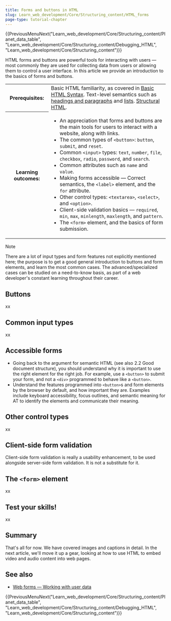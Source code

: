 ```yaml
---
title: Forms and buttons in HTML
slug: Learn_web_development/Core/Structuring_content/HTML_forms
page-type: tutorial-chapter
---
```


<!-- {{LearnSidebar}} -->

{{PreviousMenuNext("Learn_web_development/Core/Structuring_content/Planet_data_table", "Learn_web_development/Core/Structuring_content/Debugging_HTML", "Learn_web_development/Core/Structuring_content")}}

HTML forms and buttons are powerful tools for interacting with users — most commonly they are used for collecting data from users or allowing them to control a user interface. In this article we provide an introduction to the basics of forms and buttons.

<table>
  <tbody>
    <tr>
      <th scope="row">Prerequisites:</th>
      <td>
        Basic HTML familiarity, as covered in
        <a href="/en-US/docs/Learn_web_development/Core/Structuring_content/Basic_HTML_syntax"
          >Basic HTML Syntax</a
        >. Text-level semantics such as <a href="/en-US/docs/Learn_web_development/Core/Structuring_content/Headings_and_paragraphs"
          >headings and paragraphs</a
        > and <a href="/en-US/docs/Learn_web_development/Core/Structuring_content/Lists"
          >lists</a
        >. <a href="/en-US/docs/Learn_web_development/Core/Structuring_content/Structuring_documents"
          >Structural HTML</a>.
      </td>
    </tr>
    <tr>
      <th scope="row">Learning outcomes:</th>
      <td>
        <ul>
          <li>An appreciation that forms and buttons are the main tools for users to interact with a website, along with links.</li>
          <li>The common types of <code>&lt;button&gt;</code>: <code>button</code>, <code>submit</code>, and <code>reset</code>.</li>
          <li>Common <code>&lt;input&gt;</code> types: <code>text</code>, <code>number</code>, <code>file</code>, <code>checkbox</code>, <code>radio</code>, <code>password</code>, and <code>search</code>.</li>
          <li>Common attributes such as <code>name</code> and <code>value</code>.</li>
          <li>Making forms accessible — Correct semantics, the <code>&lt;label&gt;</code> element, and the <code>for</code> attribute.</li>
          <li>Other control types: <code>&lt;textarea&gt;</code>, <code>&lt;select&gt;</code>, and <code>&lt;option&gt;</code>.</li>
          <li>Client-side validation basics — <code>required</code>, <code>min</code>, <code>max</code>, <code>minlength</code>, <code>maxlength</code>, and <code>pattern</code>.</li>
          <li>The <code>&lt;form&gt;</code> element, and the basics of form submission.</li>
        </ul>
      </td>
    </tr>
  </tbody>
</table>

> [!NOTE]
> There are a lot of input types and form features not explicitly mentioned here; the purpose is to get a good general introduction to buttons and form elements, and learn the most common cases. The advanced/specialized cases can be studied on a need-to-know basis, as part of a web developer's constant learning throughout their career.

## Buttons

xx

## Common input types

xx

## Accessible forms

- Going back to the argument for semantic HTML (see also 2.2 Good document structure), you should understand why it is important to use the right element for the right job. For example, use a `<button>` to submit your form, and not a `<div>` programmed to behave like a `<button>`.
- Understand the features programmed into `<button>`s and form elements by the browser by default, and how important they are. Examples include keyboard accessibility, focus outlines, and semantic meaning for AT to identify the elements and communicate their meaning.


## Other control types

xx

## Client-side form validation

Client-side form validation is really a usability enhancement, to be used alongside server-side form validation. It is not a substitute for it.

## The `<form>` element

xx

## Test your skills!

xx

## Summary

That's all for now. We have covered images and captions in detail. In the next article, we'll move it up a gear, looking at how to use HTML to embed video and audio content into web pages.

## See also

- [Web forms — Working with user data](/en-US/docs/Learn/Forms)

{{PreviousMenuNext("Learn_web_development/Core/Structuring_content/Planet_data_table", "Learn_web_development/Core/Structuring_content/Debugging_HTML", "Learn_web_development/Core/Structuring_content")}}
